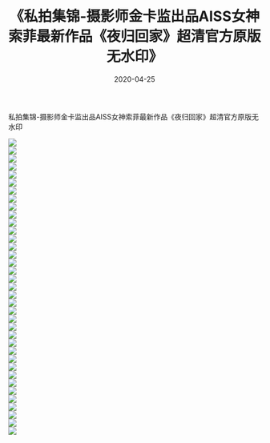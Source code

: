 ﻿---
layout: post
title:  《私拍集锦-摄影师金卡监出品AISS女神索菲最新作品《夜归回家》超清官方原版无水印》
date:   2020-04-25
img: http://imgx.orgx.ga/漏D/网络美图/2020/私拍集锦-摄影师金卡监出品AISS女神索菲最新作品《夜归回家》超清官方原版无水印/000.jpg
categories: [美女, 清纯, 唯美]
---

私拍集锦-摄影师金卡监出品AISS女神索菲最新作品《夜归回家》超清官方原版无水印

  ![](http://imgx.orgx.ga/漏D/网络美图/2020/私拍集锦-摄影师金卡监出品AISS女神索菲最新作品《夜归回家》超清官方原版无水印/001.jpg) <br> ![](http://imgx.orgx.ga/漏D/网络美图/2020/私拍集锦-摄影师金卡监出品AISS女神索菲最新作品《夜归回家》超清官方原版无水印/002.jpg) <br> ![](http://imgx.orgx.ga/漏D/网络美图/2020/私拍集锦-摄影师金卡监出品AISS女神索菲最新作品《夜归回家》超清官方原版无水印/003.jpg) <br> ![](http://imgx.orgx.ga/漏D/网络美图/2020/私拍集锦-摄影师金卡监出品AISS女神索菲最新作品《夜归回家》超清官方原版无水印/004.jpg) <br> ![](http://imgx.orgx.ga/漏D/网络美图/2020/私拍集锦-摄影师金卡监出品AISS女神索菲最新作品《夜归回家》超清官方原版无水印/005.jpg) <br> ![](http://imgx.orgx.ga/漏D/网络美图/2020/私拍集锦-摄影师金卡监出品AISS女神索菲最新作品《夜归回家》超清官方原版无水印/006.jpg) <br> ![](http://imgx.orgx.ga/漏D/网络美图/2020/私拍集锦-摄影师金卡监出品AISS女神索菲最新作品《夜归回家》超清官方原版无水印/007.jpg) <br> ![](http://imgx.orgx.ga/漏D/网络美图/2020/私拍集锦-摄影师金卡监出品AISS女神索菲最新作品《夜归回家》超清官方原版无水印/008.jpg) <br> ![](http://imgx.orgx.ga/漏D/网络美图/2020/私拍集锦-摄影师金卡监出品AISS女神索菲最新作品《夜归回家》超清官方原版无水印/009.jpg) <br> ![](http://imgx.orgx.ga/漏D/网络美图/2020/私拍集锦-摄影师金卡监出品AISS女神索菲最新作品《夜归回家》超清官方原版无水印/010.jpg) <br> ![](http://imgx.orgx.ga/漏D/网络美图/2020/私拍集锦-摄影师金卡监出品AISS女神索菲最新作品《夜归回家》超清官方原版无水印/011.jpg) <br> ![](http://imgx.orgx.ga/漏D/网络美图/2020/私拍集锦-摄影师金卡监出品AISS女神索菲最新作品《夜归回家》超清官方原版无水印/012.jpg) <br> ![](http://imgx.orgx.ga/漏D/网络美图/2020/私拍集锦-摄影师金卡监出品AISS女神索菲最新作品《夜归回家》超清官方原版无水印/013.jpg) <br> ![](http://imgx.orgx.ga/漏D/网络美图/2020/私拍集锦-摄影师金卡监出品AISS女神索菲最新作品《夜归回家》超清官方原版无水印/014.jpg) <br> ![](http://imgx.orgx.ga/漏D/网络美图/2020/私拍集锦-摄影师金卡监出品AISS女神索菲最新作品《夜归回家》超清官方原版无水印/015.jpg) <br> ![](http://imgx.orgx.ga/漏D/网络美图/2020/私拍集锦-摄影师金卡监出品AISS女神索菲最新作品《夜归回家》超清官方原版无水印/016.jpg) <br> ![](http://imgx.orgx.ga/漏D/网络美图/2020/私拍集锦-摄影师金卡监出品AISS女神索菲最新作品《夜归回家》超清官方原版无水印/017.jpg) <br> ![](http://imgx.orgx.ga/漏D/网络美图/2020/私拍集锦-摄影师金卡监出品AISS女神索菲最新作品《夜归回家》超清官方原版无水印/018.jpg) <br> ![](http://imgx.orgx.ga/漏D/网络美图/2020/私拍集锦-摄影师金卡监出品AISS女神索菲最新作品《夜归回家》超清官方原版无水印/019.jpg) <br> ![](http://imgx.orgx.ga/漏D/网络美图/2020/私拍集锦-摄影师金卡监出品AISS女神索菲最新作品《夜归回家》超清官方原版无水印/020.jpg) <br> ![](http://imgx.orgx.ga/漏D/网络美图/2020/私拍集锦-摄影师金卡监出品AISS女神索菲最新作品《夜归回家》超清官方原版无水印/021.jpg) <br> ![](http://imgx.orgx.ga/漏D/网络美图/2020/私拍集锦-摄影师金卡监出品AISS女神索菲最新作品《夜归回家》超清官方原版无水印/022.jpg) <br> ![](http://imgx.orgx.ga/漏D/网络美图/2020/私拍集锦-摄影师金卡监出品AISS女神索菲最新作品《夜归回家》超清官方原版无水印/023.jpg) <br> ![](http://imgx.orgx.ga/漏D/网络美图/2020/私拍集锦-摄影师金卡监出品AISS女神索菲最新作品《夜归回家》超清官方原版无水印/024.jpg) <br> ![](http://imgx.orgx.ga/漏D/网络美图/2020/私拍集锦-摄影师金卡监出品AISS女神索菲最新作品《夜归回家》超清官方原版无水印/025.jpg) <br> ![](http://imgx.orgx.ga/漏D/网络美图/2020/私拍集锦-摄影师金卡监出品AISS女神索菲最新作品《夜归回家》超清官方原版无水印/026.jpg) <br> ![](http://imgx.orgx.ga/漏D/网络美图/2020/私拍集锦-摄影师金卡监出品AISS女神索菲最新作品《夜归回家》超清官方原版无水印/027.jpg) <br> ![](http://imgx.orgx.ga/漏D/网络美图/2020/私拍集锦-摄影师金卡监出品AISS女神索菲最新作品《夜归回家》超清官方原版无水印/028.jpg) <br> ![](http://imgx.orgx.ga/漏D/网络美图/2020/私拍集锦-摄影师金卡监出品AISS女神索菲最新作品《夜归回家》超清官方原版无水印/029.jpg) <br> ![](http://imgx.orgx.ga/漏D/网络美图/2020/私拍集锦-摄影师金卡监出品AISS女神索菲最新作品《夜归回家》超清官方原版无水印/030.jpg) <br> ![](http://imgx.orgx.ga/漏D/网络美图/2020/私拍集锦-摄影师金卡监出品AISS女神索菲最新作品《夜归回家》超清官方原版无水印/031.jpg) <br> ![](http://imgx.orgx.ga/漏D/网络美图/2020/私拍集锦-摄影师金卡监出品AISS女神索菲最新作品《夜归回家》超清官方原版无水印/032.jpg) <br> ![](http://imgx.orgx.ga/漏D/网络美图/2020/私拍集锦-摄影师金卡监出品AISS女神索菲最新作品《夜归回家》超清官方原版无水印/033.jpg) <br> ![](http://imgx.orgx.ga/漏D/网络美图/2020/私拍集锦-摄影师金卡监出品AISS女神索菲最新作品《夜归回家》超清官方原版无水印/034.jpg) <br> ![](http://imgx.orgx.ga/漏D/网络美图/2020/私拍集锦-摄影师金卡监出品AISS女神索菲最新作品《夜归回家》超清官方原版无水印/035.jpg) <br> ![](http://imgx.orgx.ga/漏D/网络美图/2020/私拍集锦-摄影师金卡监出品AISS女神索菲最新作品《夜归回家》超清官方原版无水印/036.jpg) <br> ![](http://imgx.orgx.ga/漏D/网络美图/2020/私拍集锦-摄影师金卡监出品AISS女神索菲最新作品《夜归回家》超清官方原版无水印/037.jpg) <br>